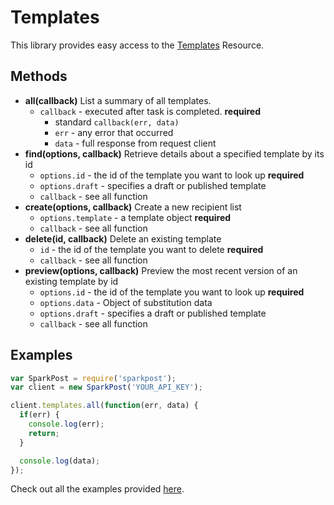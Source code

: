 # Templates

This library provides easy access to the [Templates](https://www.sparkpost.com/api#/reference/templates/) Resource.

## Methods
* **all(callback)**
  List a summary of all templates.
  * `callback` - executed after task is completed. **required**
    * standard `callback(err, data)`
    * `err` - any error that occurred
    * `data` - full response from request client
* **find(options, callback)**
  Retrieve details about a specified template by its id
  * `options.id` - the id of the template you want to look up **required**
  * `options.draft` - specifies a draft or published template
  * `callback` - see all function
* **create(options, callback)**
  Create a new recipient list
  * `options.template` - a template object **required**
  * `callback` - see all function
* **delete(id, callback)**
  Delete an existing template
  * `id` - the id of the template you want to delete **required**
  * `callback` - see all function
* **preview(options, callback)**
  Preview the most recent version of an existing template by id
  * `options.id` - the id of the template you want to look up **required**
  * `options.data` - Object of substitution data
  * `options.draft` - specifies a draft or published template
  * `callback` - see all function

## Examples

```js
var SparkPost = require('sparkpost');
var client = new SparkPost('YOUR_API_KEY');

client.templates.all(function(err, data) {
  if(err) {
    console.log(err);
    return;
  }

  console.log(data);
});

```

Check out all the examples provided [here](/examples/templates).
